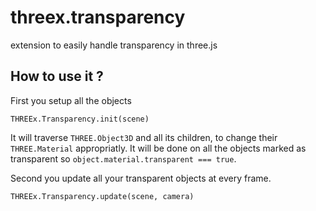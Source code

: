threex.transparency
===================

extension to easily handle transparency in three.js

## How to use it ?

First you setup all the objects

```
THREEx.Transparency.init(scene)
```

It will traverse ```THREE.Object3D``` and all its children, to change 
their ```THREE.Material``` appropriatly. It will be done on all the 
objects marked as transparent so ```object.material.transparent === true```.

Second you update all your transparent objects at every frame.

```
THREEx.Transparency.update(scene, camera)
```